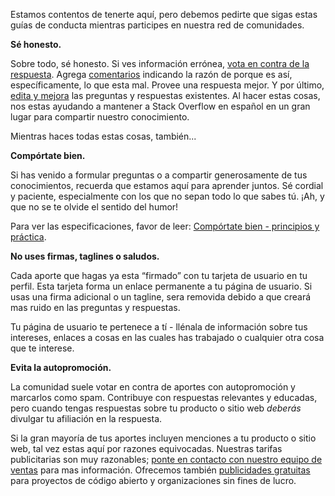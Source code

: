<p>Estamos contentos de tenerte aquí, pero debemos pedirte que sigas estas guías de conducta mientras participes en nuestra red de comunidades.</p>

<p><b>Sé honesto.</b></p>

<p> Sobre todo, sé honesto. Si ves información errónea, <a href="/privileges/vote-down">vota en contra de la respuesta</a>. Agrega <a href="/privileges/comment">comentarios</a>  indicando la razón de porque es así, específicamente, lo que esta mal.  Provee una respuesta mejor.  Y por último, <a href="/privileges/edit">edita y mejora</a> las preguntas y respuestas existentes. Al hacer estas cosas, nos estas ayudando a mantener a Stack Overflow en español en un gran lugar para compartir nuestro conocimiento.
</p>

<p>Mientras haces todas estas cosas, también...</p>

<p><b>Compórtate bien.</b></p>

<p>Si has venido a formular preguntas o a compartir generosamente de tus conocimientos, recuerda que estamos aquí para aprender juntos.  Sé cordial y paciente, especialmente con los que no sepan todo lo que sabes tú. ¡Ah, y que no se te olvide el sentido del humor!
</p>

Para ver las especificaciones, favor de leer: [Compórtate bien - principios y práctica](/help/be-nice).

<p><b> No uses firmas, taglines o saludos. </b></p>

<p><p><p> Cada aporte que hagas ya esta “firmado” con tu tarjeta de usuario en tu perfil.  Esta tarjeta forma un enlace permanente a tu página de usuario.  Si usas una firma adicional o un tagline, sera removida debido a que creará mas ruido en las preguntas y respuestas. </p></p></p></p>

<p>Tu página de usuario te pertenece a tí - llénala de información sobre tus intereses, enlaces a cosas en las cuales has trabajado o cualquier otra cosa que te interese.</p>

<p><b>Evita la autopromoción.
</b></p>

<p>La comunidad suele votar en contra de aportes con autopromoción y marcarlos como spam.  Contribuye con respuestas relevantes y educadas, pero cuando tengas respuestas sobre tu producto o sitio web <i>deberás</i> divulgar tu afiliación en la respuesta.  </p>

<p>Si la gran mayoría de tus aportes incluyen menciones a tu producto o sitio web, tal vez estas aquí por razones equivocadas. Nuestras tarifas publicitarias son muy razonables; <a href="http://stackexchange.com/about/contact">ponte en contacto con nuestro equipo de ventas</a> para mas información. Ofrecemos también <a href="http://blog.stackoverflow.com/2011/05/community-promotion-ads/">publicidades gratuitas</a> para proyectos de código abierto y organizaciones sin fines de lucro.
</p>
